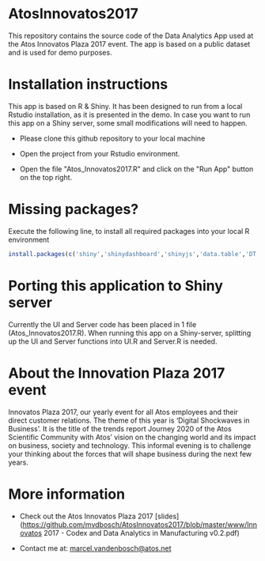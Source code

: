 # AtosInnovatos2017
This repository contains the source code of the Data Analytics App used at the Atos Innovatos Plaza 2017 event.
The app is based on a public dataset and is used for demo purposes.

# Installation instructions
This app is based on R & Shiny. It has been designed to run from a local Rstudio installation, as it is presented in the demo. 
In case you want to run this app on a Shiny server, some small modifications will need to happen.

* Please clone this github repository to your local machine

* Open the  project from your Rstudio environment.

* Open the file "Atos_Innovatos2017.R" and click on the "Run App" button on the top right.


# Missing packages?

Execute the following line, to install all required packages into your local R environment

```R
install.packages(c('shiny','shinydashboard','shinyjs','data.table','DT','rpart','rattle','randomForest','sampling','e1071','caTools','sm','pastecs','DMwR','corrplot','caret','xgboost'))
```

# Porting this application to Shiny server

Currently the UI and Server code has been placed in 1 file (Atos_Innovatos2017.R). 
When running this app on a Shiny-server, splitting up the UI and Server functions into UI.R and Server.R is needed.

# About the Innovation Plaza 2017 event

Innovatos Plaza 2017, our yearly event for all Atos employees and their direct customer relations. The theme of this year is ‘Digital Shockwaves in Business’. 
It is the title of the trends report Journey 2020 of the Atos Scientific Community with Atos’ vision on the changing world and its impact on business, society and technology. 
This informal evening is to challenge your thinking about the forces that will shape business during the next few years.

# More information

* Check out the Atos Innovatos Plaza 2017 [slides](https://github.com/mvdbosch/AtosInnovatos2017/blob/master/www/Innovatos 2017 - Codex and Data Analytics in Manufacturing v0.2.pdf)

* Contact me at: marcel.vandenbosch@atos.net
